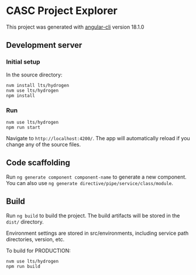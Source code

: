 # CASC Project Explorer

This project was generated with [angular-cli](https://github.com/angular/angular-cli) version 18.1.0

## Development server

### Initial setup

In the source directory:

```
nvm install lts/hydrogen
nvm use lts/hydrogen
npm install
```

### Run

```
nvm use lts/hydrogen
npm run start
```

Navigate to `http://localhost:4200/`. The app will automatically reload if you change any of the source files.

## Code scaffolding

Run `ng generate component component-name` to generate a new component. You can also use `ng generate directive/pipe/service/class/module`.

## Build

Run `ng build` to build the project. The build artifacts will be stored in the `dist/` directory.

Environment settings are stored in src/environments, including service path directories, version, etc.

To build for PRODUCTION:

```
nvm use lts/hydrogen
npm run build
```
